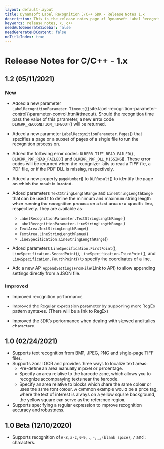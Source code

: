 ```yaml
---
layout: default-layout
title: Dynamsoft Label Recognition C/C++ SDK - Release Notes 1.x
description: This is the release notes page of Dynamsoft Label Recognition for C/C++ SDK version 1.x.
keywords: release notes, c, c++
needAutoGenerateSidebar: false
needGenerateH3Content: false
noTitleIndex: true
---
```


# Release Notes for C/C++ - 1.x

## 1.2 (05/11/2021)

### New

- Added a new parameter `LabelRecognitionParameter.Timeout`({{site.label-recognition-parameter-control}}parameter-control.html#timeout). Should the recognition time pass the value of this parameter, a new error code `DLRERR_RECOGNITION_TIMEOUT`() will be returned.

- Added a new parameter `LabelRecognitionParameter.Pages`() that specifies a page or a subset of pages of a single file to run the recognition process on.

- Added the following error codes: `DLRERR_TIFF_READ_FAILED`() , `DLRERR_PDF_READ_FAILED`() and `DLRERR_PDF_DLL_MISSING`(). These error codes will be returned when the recognizer fails to read a TIFF file, a PDF file, or if the PDF DLL is missing, respectively.

- Added a new property `pageNumber`() to `DLRResult`() to identify the page on which the result is located.

- Added parameters `TextStringLengthRange` and `LineStringLengthRange` that can be used t to define the minimum and maximum string length when running the recognition process on a text area or a specific line, respectively. They are available as:
  - `LabelRecognitionParameter.TextStringLengthRange`()
  - `LabelRecognitionParameter.LineStringLengthRange`()
  - `TextArea.TextStringLengthRange`()
  - `TextArea.LineStringLengthRange`()
  - `LineSpecification.LineStringLengthRange`()

- Added parameters `LineSpecification.FirstPoint`(), `LineSpecification.SecondPoint`(), `LineSpecification.ThirdPoint`(), and `LineSpecification.FourthPoint`() to specify the coordinates of a line.

- Add a new API `AppendSettingsFromFile`(Link to API) to allow appending settings directly from a JSON file.

### Improved

- Improved recognition performance.

- Improved the Regular expression parameter by supporting more RegEx pattern syntaxes. (There will be a link to RegEx)

- Improved the SDK’s performance when dealing with skewed and italics characters.

## 1.0 (02/24/2021)

- Supports text recognition from BMP, JPEG, PNG and single-page TIFF files.
- Supports zonal OCR and provides three ways to localize text areas:
  - Pre-define an area manually in pixel or percentage.
  - Specify an area relative to the barcode zone, which allows you to recognize accompanying texts near the barcode.
  - Specify an area relative to blocks which share the same colour or uses the same font colour. A common example would be a price tag, where the text of interest is always on a yellow square background, the yellow square can serve as the reference region.
- Supports specifying a regular expression to improve recognition accuracy and robustness.

## 1.0 Beta (12/10/2020)

- Supports recognition of `A-Z`, `a-z`, `0-9`, `.`, `-`, `_`, `(blank space)`, `/` and `:` characters.
